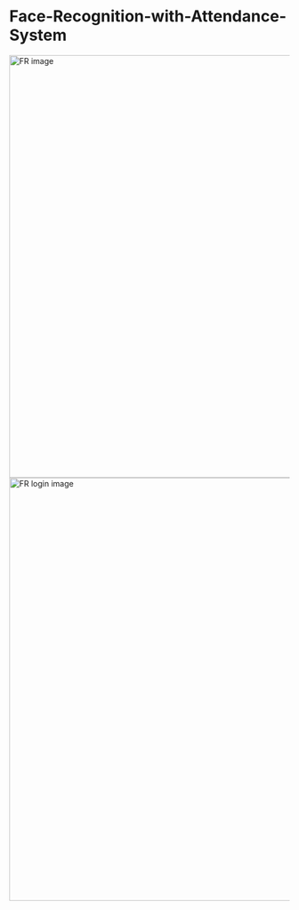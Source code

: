 # Face-Recognition-with-Attendance-System

<img width="760" alt="FR image" src="https://user-images.githubusercontent.com/55221601/178249401-502a5c01-f2c9-45e9-b05f-829dbd5d1ec4.png">


<img width="761" alt="FR login image" src="https://user-images.githubusercontent.com/55221601/178249463-4f112268-33ab-4a49-84cc-2d08d556a61f.png">
